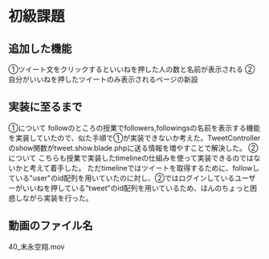 # 初級課題

## 追加した機能
①ツイート文をクリックするといいねを押した人の数と名前が表示される
②自分がいいねを押したツイートのみ表示されるページの新設

## 実装に至るまで
①について
followのところの授業でfollowers,followingsの名前を表示する機能を実装していたので、似た手順で①が実装できないか考えた。TweetControllerのshow関数がtweet.show.blade.phpに送る情報を増やすことで解決した。
②について
こちらも授業で実装したtimelineの仕組みを使って実装できるのではないかと考えて着手した。
ただtimelineではツイートを取得するために、followしている"user"のid配列を用いていたのに対し、②ではログインしているユーザーがいいねを押している"tweet"のid配列を用いているため、ほんのちょっと困惑しながら実装を行った。

## 動画のファイル名
40_末永空翔.mov